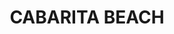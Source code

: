 ---
lastmod: '2025-04-06T06:05:20+00:00'
latitude: -28.34099
layout: suburb
longitude: 153.560693
postcode: '2488'
state: NSW
title: CABARITA BEACH
url: /nsw/cabarita-beach/
---